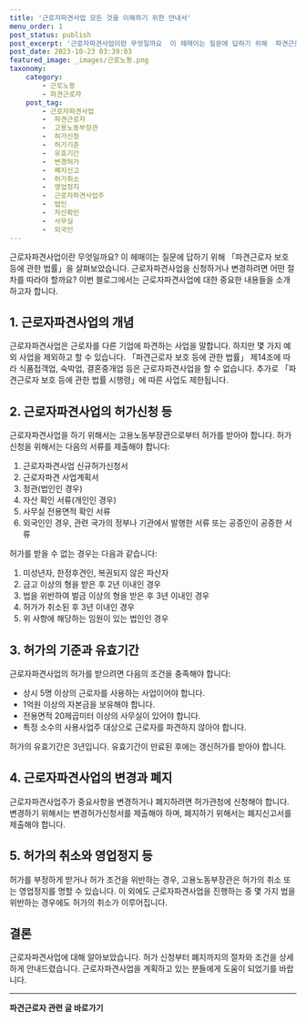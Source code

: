 ```yaml
---
title: '근로자파견사업 모든 것을 이해하기 위한 안내서'
menu_order: 1
post_status: publish
post_excerpt: '근로자파견사업이란 무엇일까요  이 헤매이는 질문에 답하기 위해  파견근로자 보호 등에 관한 법률 을 살펴보았습니다. 근로자파견사업을 신청하거나 변경하려면 어떤 절차를 따라야 할까요  이번 블로그에서는 근로자파견사업에 대한 중요한 내용들을 소개하고자 합니다.'
post_date: 2023-10-23 03:39:03
featured_image: _images/근로노동.png
taxonomy:
    category:
        - 근로노동
        - 파견근로자
    post_tag:
        - 근로자파견사업
        -  파견근로자
        -  고용노동부장관
        -  허가신청
        -  허가기준
        -  유효기간
        -  변경허가
        -  폐지신고
        -  허가취소
        -  영업정지
        -  근로자파견사업주
        -  법인
        -  자산확인
        -  사무실
        -  외국인
---
```



근로자파견사업이란 무엇일까요? 이 헤매이는 질문에 답하기 위해 「파견근로자 보호 등에 관한 법률」을 살펴보았습니다. 근로자파견사업을 신청하거나 변경하려면 어떤 절차를 따라야 할까요? 이번 블로그에서는 근로자파견사업에 대한 중요한 내용들을 소개하고자 합니다.

## 1. 근로자파견사업의 개념

근로자파견사업은 근로자를 다른 기업에 파견하는 사업을 말합니다. 하지만 몇 가지 예외 사업을 제외하고 할 수 있습니다. 「파견근로자 보호 등에 관한 법률」 제14조에 따라 식품접객업, 숙박업, 결혼중개업 등은 근로자파견사업을 할 수 없습니다. 추가로 「파견근로자 보호 등에 관한 법률 시행령」에 따른 사업도 제한됩니다.

## 2. 근로자파견사업의 허가신청 등

근로자파견사업을 하기 위해서는 고용노동부장관으로부터 허가를 받아야 합니다. 허가신청을 위해서는 다음의 서류를 제출해야 합니다:
1. 근로자파견사업 신규허가신청서
2. 근로자파견 사업계획서
3. 정관(법인인 경우)
4. 자산 확인 서류(개인인 경우)
5. 사무실 전용면적 확인 서류
6. 외국인인 경우, 관련 국가의 정부나 기관에서 발행한 서류 또는 공증인이 공증한 서류

허가를 받을 수 없는 경우는 다음과 같습니다:
1. 미성년자, 한정후견인, 복권되지 않은 파산자
2. 금고 이상의 형을 받은 후 2년 이내인 경우
3. 법을 위반하여 벌금 이상의 형을 받은 후 3년 이내인 경우
4. 허가가 취소된 후 3년 이내인 경우
5. 위 사항에 해당하는 임원이 있는 법인인 경우

## 3. 허가의 기준과 유효기간

근로자파견사업의 허가를 받으려면 다음의 조건을 충족해야 합니다:
- 상시 5명 이상의 근로자를 사용하는 사업이어야 합니다.
- 1억원 이상의 자본금을 보유해야 합니다.
- 전용면적 20제곱미터 이상의 사무실이 있어야 합니다.
- 특정 소수의 사용사업주 대상으로 근로자를 파견하지 않아야 합니다.

허가의 유효기간은 3년입니다. 유효기간이 만료된 후에는 갱신허가를 받아야 합니다.

## 4. 근로자파견사업의 변경과 폐지

근로자파견사업주가 중요사항을 변경하거나 폐지하려면 허가관청에 신청해야 합니다. 변경하기 위해서는 변경허가신청서를 제출해야 하며, 폐지하기 위해서는 폐지신고서를 제출해야 합니다.

## 5. 허가의 취소와 영업정지 등

허가를 부정하게 받거나 허가 조건을 위반하는 경우, 고용노동부장관은 허가의 취소 또는 영업정지를 명할 수 있습니다. 이 외에도 근로자파견사업을 진행하는 중 몇 가지 법을 위반하는 경우에도 허가의 취소가 이루어집니다.

## 결론

근로자파견사업에 대해 알아보았습니다. 허가 신청부터 폐지까지의 절차와 조건을 상세하게 안내드렸습니다. 근로자파견사업을 계획하고 있는 분들에게 도움이 되었기를 바랍니다.


<!-- wp:separator -->
<hr class="wp-block-separator has-alpha-channel-opacity"/>
<!-- /wp:separator -->

<!-- wp:group {"backgroundColor":"base","layout":{"type":"constrained"}} -->
<div class="wp-block-group has-base-background-color has-background"><!-- wp:paragraph {"align":"center","fontSize":"medium"} -->
<p class="has-text-align-center has-large-font-size"><strong>파견근로자 관련 글 바로가기</strong></p>
<!-- /wp:paragraph -->


<!-- wp:latest-posts
{"categories":[{"id":12664,"count":19,"description":"","link":"https://uknowlaw.com/category/%ed%8c%8c%ea%b2%ac%ea%b7%bc%eb%a1%9c%ec%9e%90/","name":"파견근로자","slug":"파견근로자","taxonomy":"category","parent":0,"meta":[],"_links":{"self":[{"href":"https://uknowlaw.com/wp-json/wp/v2/categories/12664"}],"collection":[{"href":"https://uknowlaw.com/wp-json/wp/v2/categories"}],"about":[{"href":"https://uknowlaw.com/wp-json/wp/v2/taxonomies/category"}],"wp:post_type":[{"href":"https://uknowlaw.com/wp-json/wp/v2/posts?categories=12664"}],"curies":[{"name":"wp","href":"https://api.w.org/{rel}","templated":true}]}}]} /--></div>
<!-- /wp:group -->